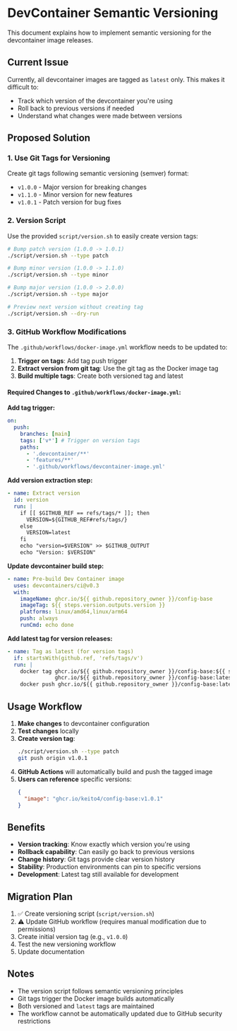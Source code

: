 # DevContainer Semantic Versioning

This document explains how to implement semantic versioning for the devcontainer image releases.

## Current Issue

Currently, all devcontainer images are tagged as `latest` only. This makes it difficult to:

- Track which version of the devcontainer you're using
- Roll back to previous versions if needed
- Understand what changes were made between versions

## Proposed Solution

### 1. Use Git Tags for Versioning

Create git tags following semantic versioning (semver) format:

- `v1.0.0` - Major version for breaking changes
- `v1.1.0` - Minor version for new features
- `v1.0.1` - Patch version for bug fixes

### 2. Version Script

Use the provided `script/version.sh` to easily create version tags:

```bash
# Bump patch version (1.0.0 -> 1.0.1)
./script/version.sh --type patch

# Bump minor version (1.0.0 -> 1.1.0)
./script/version.sh --type minor

# Bump major version (1.0.0 -> 2.0.0)
./script/version.sh --type major

# Preview next version without creating tag
./script/version.sh --dry-run
```

### 3. GitHub Workflow Modifications

The `.github/workflows/docker-image.yml` workflow needs to be updated to:

1. **Trigger on tags**: Add tag push trigger
2. **Extract version from git tag**: Use the git tag as the Docker image tag
3. **Build multiple tags**: Create both versioned tag and latest

#### Required Changes to `.github/workflows/docker-image.yml`:

**Add tag trigger:**

```yaml
on:
  push:
    branches: [main]
    tags: ['v*'] # Trigger on version tags
    paths:
      - '.devcontainer/**'
      - 'features/**'
      - '.github/workflows/devcontainer-image.yml'
```

**Add version extraction step:**

```yaml
- name: Extract version
  id: version
  run: |
    if [[ $GITHUB_REF == refs/tags/* ]]; then
      VERSION=${GITHUB_REF#refs/tags/}
    else
      VERSION=latest
    fi
    echo "version=$VERSION" >> $GITHUB_OUTPUT
    echo "Version: $VERSION"
```

**Update devcontainer build step:**

```yaml
- name: Pre-build Dev Container image
  uses: devcontainers/ci@v0.3
  with:
    imageName: ghcr.io/${{ github.repository_owner }}/config-base
    imageTag: ${{ steps.version.outputs.version }}
    platforms: linux/amd64,linux/arm64
    push: always
    runCmd: echo done
```

**Add latest tag for version releases:**

```yaml
- name: Tag as latest (for version tags)
  if: startsWith(github.ref, 'refs/tags/v')
  run: |
    docker tag ghcr.io/${{ github.repository_owner }}/config-base:${{ steps.version.outputs.version }} \
               ghcr.io/${{ github.repository_owner }}/config-base:latest
    docker push ghcr.io/${{ github.repository_owner }}/config-base:latest
```

## Usage Workflow

1. **Make changes** to devcontainer configuration
2. **Test changes** locally
3. **Create version tag**:
   ```bash
   ./script/version.sh --type patch
   git push origin v1.0.1
   ```
4. **GitHub Actions** will automatically build and push the tagged image
5. **Users can reference** specific versions:
   ```json
   {
     "image": "ghcr.io/keito4/config-base:v1.0.1"
   }
   ```

## Benefits

- **Version tracking**: Know exactly which version you're using
- **Rollback capability**: Can easily go back to previous versions
- **Change history**: Git tags provide clear version history
- **Stability**: Production environments can pin to specific versions
- **Development**: Latest tag still available for development

## Migration Plan

1. ✅ Create versioning script (`script/version.sh`)
2. ⚠️ Update GitHub workflow (requires manual modification due to permissions)
3. Create initial version tag (e.g., `v1.0.0`)
4. Test the new versioning workflow
5. Update documentation

## Notes

- The version script follows semantic versioning principles
- Git tags trigger the Docker image builds automatically
- Both versioned and `latest` tags are maintained
- The workflow cannot be automatically updated due to GitHub security restrictions
